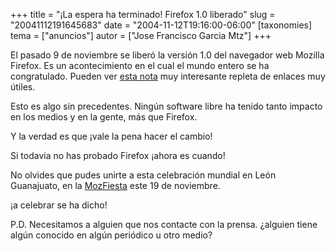 +++
title = "¡La espera ha terminado! Firefox 1.0 liberado"
slug = "20041112191645683"
date = "2004-11-12T19:16:00-06:00"
[taxonomies]
tema = ["anuncios"]
autor = ["Jose Francisco Garcia Mtz"]
+++

El pasado 9 de noviembre se liberó la versión 1.0 del navegador web
Mozilla Firefox. Es un acontecimiento en el cual el mundo entero se ha
congratulado. Pueden ver [esta
nota](http://laflecha.net/canales/softlibre/200411101/) muy interesante
repleta de enlaces muy útiles.

<!-- more -->
Esto es algo sin precedentes. Ningún software libre ha tenido tanto
impacto en los medios y en la gente, más que Firefox.

Y la verdad es que ¡vale la pena hacer el cambio!

Si todavia no has probado Firefox ¡ahora es cuando!

No olvides que pudes unirte a esta celebración mundial en León
Guanajuato, en la [MozFiesta](http://mozfiesta.jfgarcia.net/) este 19 de
noviembre.

¡a celebrar se ha dicho!

P.D. Necesitamos a alguien que nos contacte con la prensa. ¿alguien
tiene algún conocido en algún periódico u otro medio?


